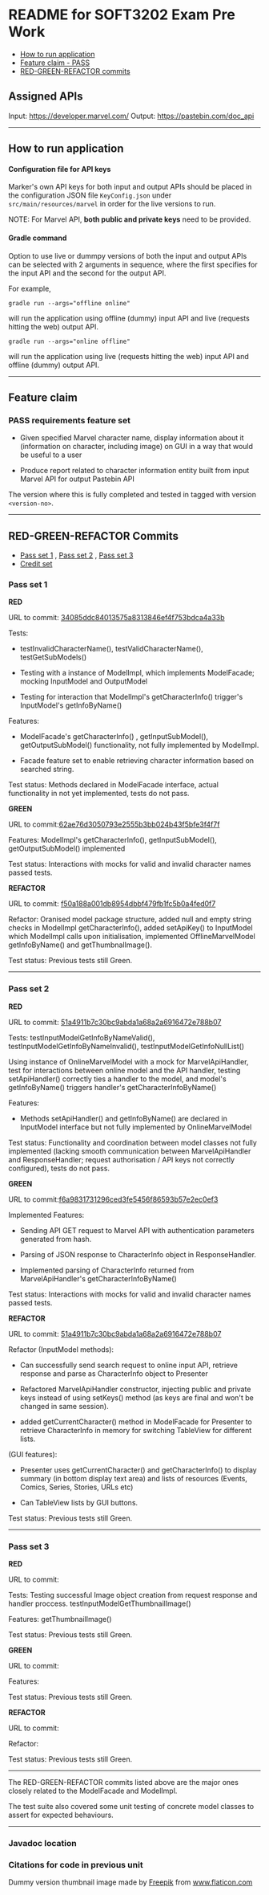 # README for SOFT3202 Exam Pre Work

* [How to run application](#how-to-run-application)
* [Feature claim - PASS](#feature-claim)
* [RED-GREEN-REFACTOR commits](#red-green-refactor-commits)

## Assigned APIs

Input: https://developer.marvel.com/ Output: https://pastebin.com/doc_api

---

## How to run application

#### Configuration file for API keys

Marker's own API keys for both input and output APIs should be placed in the configuration JSON file `KeyConfig.json` under `src/main/resources/marvel` in order for the live versions to run.

NOTE: For Marvel API, **both public and private keys** need to be provided.

#### Gradle command

Option to use live or dummpy versions of both the input and output APIs can be selected with 2 arguments in sequence, where the first specifies for the input API and the second for the output API.

For example,

`gradle run --args="offline online"`

will run the application using offline (dummy) input API and live (requests hitting the web) output API.

`gradle run --args="online offline"`

will run the application using  live (requests hitting the web) input API and offline (dummy) output API.

---
## Feature claim
### PASS requirements feature set

- Given specified Marvel character name, display information about it (information on character, including image) on GUI in a way that would be useful to a user

- Produce report related to character information entity built from input Marvel API for output Pastebin API

The version where this is fully completed and tested in tagged with version `<version-no>`.

---

## RED-GREEN-REFACTOR Commits
* [Pass set 1](#pass-set-1) , [Pass set 2](#pass-set-2) , [Pass set 3](#pass-set-3)
* [Credit set](#credit-set)

### Pass set 1
**RED** 

URL to commit: <a href="https://github.sydney.edu.au/hcha8985/SCD2_2021_Exam/commit/34085ddc84013575a8313846ef4f753bdca4a33b">34085ddc84013575a8313846ef4f753bdca4a33b</a>

Tests: 

- testInvalidCharacterName(), testValidCharacterName(), testGetSubModels()

- Testing with a instance of ModelImpl, which implements ModelFacade; mocking InputModel and OutputModel

- Testing for interaction that ModelImpl's getCharacterInfo() trigger's InputModel's getInfoByName()

Features: 

-  ModelFacade's getCharacterInfo() , getInputSubModel(), getOutputSubModel() functionality, not fully implemented by ModelImpl.

-  Facade feature set to enable retrieving character information based on searched string.

Test status: Methods declared in ModelFacade interface, actual functionality in not yet implemented, tests do not pass.

**GREEN** 

URL to commit:<a href="https://github.sydney.edu.au/hcha8985/SCD2_2021_Exam/commit/62ae76d3050793e2555b3bb024b43f5bfe3f4f7f">62ae76d3050793e2555b3bb024b43f5bfe3f4f7f</a>

Features: ModelImpl's getCharacterInfo(), getInputSubModel(), getOutputSubModel() implemented

Test status: Interactions with mocks for valid and invalid character names passed tests.

**REFACTOR** 

URL to commit: <a href="https://github.sydney.edu.au/hcha8985/SCD2_2021_Exam/commit/f50a188a001db8954dbbf479fb1fc5b0a4fed0f7">f50a188a001db8954dbbf479fb1fc5b0a4fed0f7</a>

Refactor: Oranised model package structure, added null and empty string checks in ModelImpl getCharacterInfo(), added setApiKey() to InputModel which ModelImpl calls upon initialisation, implemented OfflineMarvelModel getInfoByName() and getThumbnalImage().

Test status: Previous tests still Green.

---
### Pass set 2
**RED** 

URL to commit: <a href="https://github.sydney.edu.au/hcha8985/SCD2_2021_Exam/commit/5eb7094b1fc518177fb8599680991137255ff78e">51a4911b7c30bc9abda1a68a2a6916472e788b07</a>

Tests: testInputModelGetInfoByNameValid(), testInputModelGetInfoByNameInvalid(), testInputModelGetInfoNullList()

Using instance of OnlineMarvelModel with a mock for MarvelApiHandler, test for interactions between online model and the API handler, 
testing setApiHandler() correctly ties a handler to the model, and model's getInfoByName() triggers handler's getCharacterInfoByName()

Features:

- Methods setApiHandler() and getInfoByName() are declared in InputModel interface but not fully implemented by OnlineMarvelModel

Test status: Functionality and coordination between model classes not fully implemented (lacking smooth communication between MarvelApiHandler and ResponseHandler; request authorisation / API keys not correctly configured), tests do not pass.

**GREEN** 

URL to commit:<a href="https://github.sydney.edu.au/hcha8985/SCD2_2021_Exam/commit/f6a9831731296ced3fe5456f86593b57e2ec0ef3">f6a9831731296ced3fe5456f86593b57e2ec0ef3</a>

Implemented Features: 

- Sending API GET request to Marvel API with authentication parameters generated from hash.

- Parsing of JSON response to CharacterInfo object in ResponseHandler.

- Implemented parsing of CharacterInfo returned from MarvelApiHandler's getCharacterInfoByName()

Test status: Interactions with mocks for valid and invalid character names passed tests.

**REFACTOR** 

URL to commit: <a href="https://github.sydney.edu.au/hcha8985/SCD2_2021_Exam/commit/51a4911b7c30bc9abda1a68a2a6916472e788b07">51a4911b7c30bc9abda1a68a2a6916472e788b07</a>

Refactor (InputModel methods): 

- Can successfully send search request to online input API, retrieve response and parse as CharacterInfo object to Presenter

- Refactored MarvelApiHandler constructor, injecting public and private keys instead of using setKeys() method (as keys are final and won't be changed in same session).

- added getCurrentCharacter() method in ModelFacade for Presenter to retrieve CharacterInfo in memory for switching TableView for different lists.

(GUI features):

- Presenter uses getCurrentCharacter() and getCharacterInfo() to display summary (in bottom display text area) and lists of resources (Events, Comics, Series, Stories, URLs etc)

- Can TableView lists by GUI buttons.

Test status: Previous tests still Green.

---
### Pass set 3
**RED** 


URL to commit: <a href=""></a>

Tests: Testing successful Image object creation from request response and handler proccess. testInputModelGetThumbnailImage()

Features: getThumbnailImage()

Test status: Previous tests still Green.

**GREEN** 

URL to commit: <a href=""></a>

Features:

Test status: Previous tests still Green.

**REFACTOR** 

URL to commit: <a href=""></a>

Refactor: 

Test status: Previous tests still Green.

---

The RED-GREEN-REFACTOR commits listed above are the major ones closely related to the ModelFacade and ModelImpl.

The test suite also covered some unit testing of concrete model classes to assert for expected behaviours.

---

### Javadoc location
  
### Citations for code in previous unit


Dummy version thumbnail image made by <a href="https://www.freepik.com" title="Freepik">Freepik</a> from <a href="https://www.flaticon.com/" title="Flaticon">www.flaticon.com</a></div>

